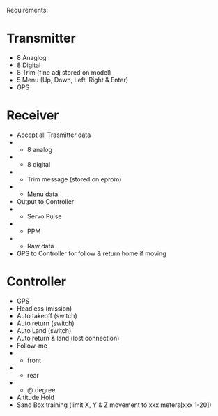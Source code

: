 Requirements:

Transmitter
===========
- 8 Anaglog
- 8 Digital
- 8 Trim (fine adj stored on model)
- 5 Menu (Up, Down, Left, Right & Enter)
- GPS

Receiver
========
- Accept all Trasmitter data 
- - 8 analog
- - 8 digital
- - Trim message (stored on eprom)
- - Menu data
- Output to Controller
- - Servo Pulse
- - PPM
- - Raw data
- GPS to Controller for follow & return home if moving

Controller
==========
- GPS
- Headless (mission)
- Auto takeoff (switch)
- Auto return (switch)
- Auto Land (switch)
- Auto return & land (lost connection)
- Follow-me
- - front
- - rear
- - @ degree
- Altitude Hold
- Sand Box training (limit X, Y & Z movement to xxx meters[xxx 1-20])


